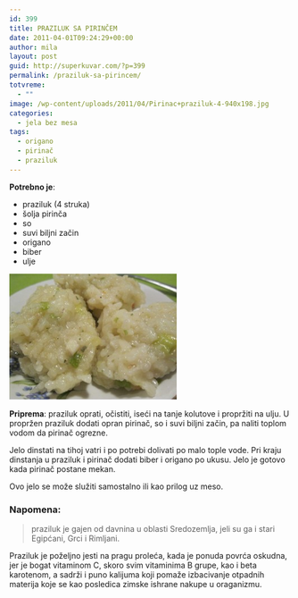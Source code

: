 ```yaml
---
id: 399
title: PRAZILUK SA PIRINČEM
date: 2011-04-01T09:24:29+00:00
author: mila
layout: post
guid: http://superkuvar.com/?p=399
permalink: /praziluk-sa-pirincem/
totvreme:
  - ""
image: /wp-content/uploads/2011/04/Pirinac+praziluk-4-940x198.jpg
categories:
  - jela bez mesa
tags:
  - origano
  - pirinač
  - praziluk
---
```

**Potrebno je**:

  * praziluk (4 struka)
  * šolja pirinča
  * so
  * suvi biljni začin
  * origano
  * biber
  * ulje

<img class="alignnone size-medium wp-image-2363" title="Pirinac+praziluk (4)" src="/wp-content/uploads/2011/04/Pirinac+praziluk-4-300x225.jpg" alt="" width="300" height="225" /> 

**Priprema**: praziluk oprati, očistiti, iseći na tanje kolutove i propržiti na ulju. U propržen praziluk dodati opran pirinač, so i suvi biljni začin, pa naliti toplom vodom da pirinač ogrezne.

Jelo dinstati na tihoj vatri i po potrebi dolivati po malo tople vode. Pri kraju dinstanja u praziluk i pirinač dodati biber i origano po ukusu. Jelo je gotovo kada pirinač postane mekan.

Ovo jelo se može služiti samostalno ili kao prilog uz meso.

### Napomena:
> praziluk je gajen od davnina u oblasti Sredozemlja, jeli su ga i stari Egipćani, Grci i Rimljani.

Praziluk je poželjno jesti na pragu proleća, kada je ponuda povrća oskudna, jer je bogat vitaminom C, skoro svim vitaminima B grupe, kao i beta karotenom, a sadrži i puno kalijuma koji pomaže izbacivanje otpadnih materija koje se kao posledica zimske ishrane nakupe u oraganizmu.

&nbsp;